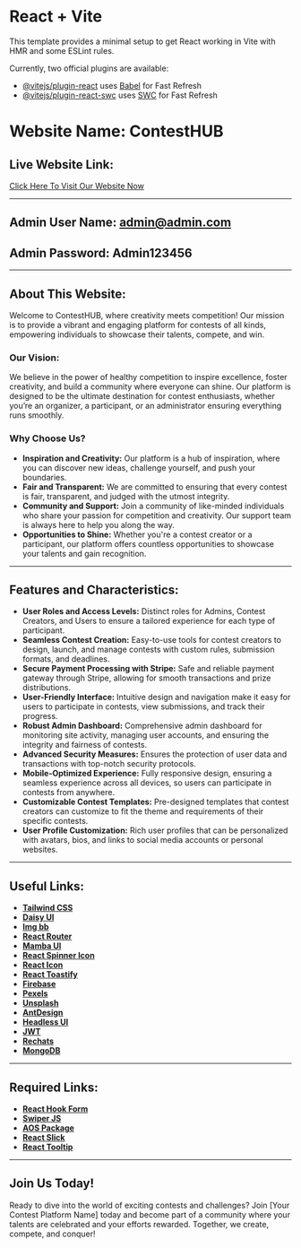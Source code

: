 # React + Vite

This template provides a minimal setup to get React working in Vite with HMR and some ESLint rules.

Currently, two official plugins are available:

- [@vitejs/plugin-react](https://github.com/vitejs/vite-plugin-react/blob/main/packages/plugin-react/README.md) uses [Babel](https://babeljs.io/) for Fast Refresh
- [@vitejs/plugin-react-swc](https://github.com/vitejs/vite-plugin-react-swc) uses [SWC](https://swc.rs/) for Fast Refresh

# Website Name: ContestHUB

## Live Website Link:
[Click Here To Visit Our Website Now](https://contesthub-3c08f.web.app)

---

## Admin User Name: admin@admin.com
## Admin Password: Admin123456

---

## About This Website:

Welcome to ContestHUB, where creativity meets competition! Our mission is to provide a vibrant and engaging platform for contests of all kinds, empowering individuals to showcase their talents, compete, and win.

### Our Vision:

We believe in the power of healthy competition to inspire excellence, foster creativity, and build a community where everyone can shine. Our platform is designed to be the ultimate destination for contest enthusiasts, whether you’re an organizer, a participant, or an administrator ensuring everything runs smoothly.

### Why Choose Us?

- **Inspiration and Creativity:** Our platform is a hub of inspiration, where you can discover new ideas, challenge yourself, and push your boundaries.
- **Fair and Transparent:** We are committed to ensuring that every contest is fair, transparent, and judged with the utmost integrity.
- **Community and Support:** Join a community of like-minded individuals who share your passion for competition and creativity. Our support team is always here to help you along the way.
- **Opportunities to Shine:** Whether you're a contest creator or a participant, our platform offers countless opportunities to showcase your talents and gain recognition.

---

## Features and Characteristics:
+ **User Roles and Access Levels:** Distinct roles for Admins, Contest Creators, and Users to ensure a tailored experience for each type of participant.
+ **Seamless Contest Creation:** Easy-to-use tools for contest creators to design, launch, and manage contests with custom rules, submission formats, and deadlines.
+ **Secure Payment Processing with Stripe:** Safe and reliable payment gateway through Stripe, allowing for smooth transactions and prize distributions.
+ **User-Friendly Interface:** Intuitive design and navigation make it easy for users to participate in contests, view submissions, and track their progress.
+ **Robust Admin Dashboard:** Comprehensive admin dashboard for monitoring site activity, managing user accounts, and ensuring the integrity and fairness of contests.
+ **Advanced Security Measures:** Ensures the protection of user data and transactions with top-notch security protocols.
+ **Mobile-Optimized Experience:** Fully responsive design, ensuring a seamless experience across all devices, so users can participate in contests from anywhere.
+ **Customizable Contest Templates:** Pre-designed templates that contest creators can customize to fit the theme and requirements of their specific contests.
+ **User Profile Customization:** Rich user profiles that can be personalized with avatars, bios, and links to social media accounts or personal websites.

---

## Useful Links:

+ **[Tailwind CSS](https://tailwindcss.com/)**
+ **[Daisy UI](https://daisyui.com/)**
+ **[Img bb](https://imgbb.com/)**
+ **[React Router](https://reactrouter.com/en/main)**
+ **[Mamba UI](https://mambaui.com/components)**
+ **[React Spinner Icon](https://www.davidhu.io/react-spinners/)**
+ **[React Icon](https://react-icons.github.io/react-icons/)**
+ **[React Toastify ](https://fkhadra.github.io/react-toastify/introduction/)**
+ **[Firebase](https://firebase.google.com/)**
+ **[Pexels](https://www.pexels.com/)**
+ **[Unsplash](https://unsplash.com/)**
+ **[AntDesign](https://ant.design/components/overview)**
+ **[Headless UI](https://headlessui.com)**
+ **[JWT](https://jwt.io/libraries)**
+ **[Rechats](https://recharts.org/en-US/)**
+ **[MongoDB](https://cloud.mongodb.com)**
---

## Required Links:
+ **[React Hook Form](https://react-hook-form.com/)**
+ **[Swiper JS](https://swiperjs.com/get-started)**
+ **[AOS Package](https://michalsnik.github.io/aos/)**
+ **[React Slick](https://react-slick.neostack.com/)**
+ **[React Tooltip](https://react-tooltip.com/docs/getting-started)**

---

## Join Us Today!
Ready to dive into the world of exciting contests and challenges? Join [Your Contest Platform Name] today and become part of a community where your talents are celebrated and your efforts rewarded. Together, we create, compete, and conquer!



